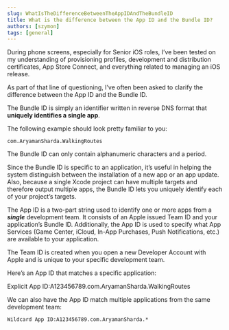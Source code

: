 ```yaml
---
slug: WhatIsTheDifferenceBetweenTheAppIDAndTheBundleID
title: What is the difference between the App ID and the Bundle ID?
authors: [szymon]
tags: [general]
---
```


During phone screens, especially for Senior iOS roles, I’ve been tested on my understanding of provisioning profiles, development and distribution certificates, App Store Connect, and everything related to managing an iOS release.

As part of that line of questioning, I’ve often been asked to clarify the difference between the App ID and the Bundle ID.

The Bundle ID is simply an identifier written in reverse DNS format that **uniquely identifies a single app**.

The following example should look pretty familiar to you:
```
com.AryamanSharda.WalkingRoutes
```
The Bundle ID can only contain alphanumeric characters and a period.

Since the Bundle ID is specific to an application, it’s useful in helping the system distinguish between the installation of a new app or an app update. Also, because a single Xcode project can have multiple targets and therefore output multiple apps, the Bundle ID lets you uniquely identify each of your project’s targets.

The App ID is a two-part string used to identify one or more apps from a **_single_** development team. It consists of an Apple issued Team ID and your application’s Bundle ID. Additionally, the App ID is used to specify what App Services (Game Center, iCloud, In-App Purchases, Push Notifications, etc.) are available to your application.

The Team ID is created when you open a new Developer Account with Apple and is unique to your specific development team.

Here’s an App ID that matches a specific application:

Explicit App ID:A123456789.com.AryamanSharda.WalkingRoutes

We can also have the App ID match multiple applications from the same development team:

```
Wildcard App ID:A123456789.com.AryamanSharda.*
```
